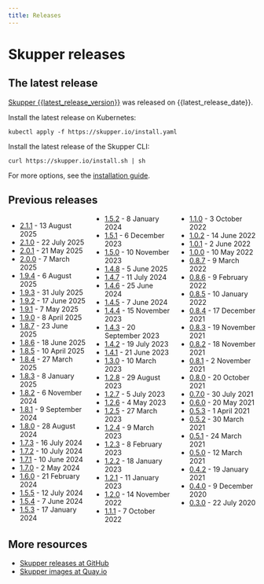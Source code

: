 ```yaml
---
title: Releases
---
```


# Skupper releases

## The latest release

[Skupper {{latest_release_version}}][release-page] was released on {{latest_release_date}}.

Install the latest release on Kubernetes:

~~~ shell
kubectl apply -f https://skupper.io/install.yaml
~~~

Install the latest release of the Skupper CLI:

~~~ shell
curl https://skupper.io/install.sh | sh
~~~

For more options, see the [installation guide][install-docs].


[release-page]: https://github.com/skupperproject/skupper/releases/tag/{{latest_release_version}}
[install-docs]: http://localhost:8080/skupper-website/docs/install/

## Previous releases

<div style="column-count: 3;">

* [2.1.1](https://github.com/skupperproject/skupper/releases/tag/2.1.1) - 13 August 2025
* [2.1.0](https://github.com/skupperproject/skupper/releases/tag/2.1.0) - 22 July 2025
* [2.0.1](https://github.com/skupperproject/skupper/releases/tag/2.0.1) - 21 May 2025
* [2.0.0](https://github.com/skupperproject/skupper/releases/tag/2.0.0) - 7 March 2025
* [1.9.4](https://github.com/skupperproject/skupper/releases/tag/1.9.4) - 6 August 2025
* [1.9.3](https://github.com/skupperproject/skupper/releases/tag/1.9.3) - 31 July 2025
* [1.9.2](https://github.com/skupperproject/skupper/releases/tag/1.9.2) - 17 June 2025
* [1.9.1](https://github.com/skupperproject/skupper/releases/tag/1.9.1) - 7 May 2025
* [1.9.0](https://github.com/skupperproject/skupper/releases/tag/1.9.0) - 8 April 2025
* [1.8.7](https://github.com/skupperproject/skupper/releases/tag/1.8.7) - 23 June 2025
* [1.8.6](https://github.com/skupperproject/skupper/releases/tag/1.8.6) - 18 June 2025
* [1.8.5](https://github.com/skupperproject/skupper/releases/tag/1.8.5) - 10 April 2025
* [1.8.4](https://github.com/skupperproject/skupper/releases/tag/1.8.4) - 27 March 2025
* [1.8.3](https://github.com/skupperproject/skupper/releases/tag/1.8.3) - 8 January 2025
* [1.8.2](https://github.com/skupperproject/skupper/releases/tag/1.8.2) - 6 November 2024
* [1.8.1](https://github.com/skupperproject/skupper/releases/tag/1.8.1) - 9 September 2024
* [1.8.0](https://github.com/skupperproject/skupper/releases/tag/1.8.0) - 28 August 2024
* [1.7.3](https://github.com/skupperproject/skupper/releases/tag/1.7.3) - 16 July 2024
* [1.7.2](https://github.com/skupperproject/skupper/releases/tag/1.7.2) - 10 July 2024
* [1.7.1](https://github.com/skupperproject/skupper/releases/tag/1.7.1) - 10 June 2024
* [1.7.0](https://github.com/skupperproject/skupper/releases/tag/1.7.0) - 2 May 2024
* [1.6.0](https://github.com/skupperproject/skupper/releases/tag/1.6.0) - 21 February 2024
* [1.5.5](https://github.com/skupperproject/skupper/releases/tag/1.5.5) - 12 July 2024
* [1.5.4](https://github.com/skupperproject/skupper/releases/tag/1.5.4) - 7 June 2024
* [1.5.3](https://github.com/skupperproject/skupper/releases/tag/1.5.3) - 17 January 2024
* [1.5.2](https://github.com/skupperproject/skupper/releases/tag/1.5.2) - 8 January 2024
* [1.5.1](https://github.com/skupperproject/skupper/releases/tag/1.5.1) - 6 December 2023
* [1.5.0](https://github.com/skupperproject/skupper/releases/tag/1.5.0) - 10 November 2023
* [1.4.8](https://github.com/skupperproject/skupper/releases/tag/1.4.8) - 5 June 2025
* [1.4.7](https://github.com/skupperproject/skupper/releases/tag/1.4.7) - 11 July 2024
* [1.4.6](https://github.com/skupperproject/skupper/releases/tag/1.4.6) - 25 June 2024
* [1.4.5](https://github.com/skupperproject/skupper/releases/tag/1.4.5) - 7 June 2024
* [1.4.4](https://github.com/skupperproject/skupper/releases/tag/1.4.4) - 15 November 2023
* [1.4.3](https://github.com/skupperproject/skupper/releases/tag/1.4.3) - 20 September 2023
* [1.4.2](https://github.com/skupperproject/skupper/releases/tag/1.4.2) - 19 July 2023
* [1.4.1](https://github.com/skupperproject/skupper/releases/tag/1.4.1) - 21 June 2023
* [1.3.0](https://github.com/skupperproject/skupper/releases/tag/1.3.0) - 10 March 2023
* [1.2.8](https://github.com/skupperproject/skupper/releases/tag/1.2.8) - 29 August 2023
* [1.2.7](https://github.com/skupperproject/skupper/releases/tag/1.2.7) - 5 July 2023
* [1.2.6](https://github.com/skupperproject/skupper/releases/tag/1.2.6) - 4 May 2023
* [1.2.5](https://github.com/skupperproject/skupper/releases/tag/1.2.5) - 27 March 2023
* [1.2.4](https://github.com/skupperproject/skupper/releases/tag/1.2.4) - 9 March 2023
* [1.2.3](https://github.com/skupperproject/skupper/releases/tag/1.2.3) - 8 February 2023
* [1.2.2](https://github.com/skupperproject/skupper/releases/tag/1.2.2) - 18 January 2023
* [1.2.1](https://github.com/skupperproject/skupper/releases/tag/1.2.1) - 11 January 2023
* [1.2.0](https://github.com/skupperproject/skupper/releases/tag/1.2.0) - 14 November 2022
* [1.1.1](https://github.com/skupperproject/skupper/releases/tag/1.1.1) - 7 October 2022
* [1.1.0](https://github.com/skupperproject/skupper/releases/tag/1.1.0) - 3 October 2022
* [1.0.2](https://github.com/skupperproject/skupper/releases/tag/1.0.2) - 14 June 2022
* [1.0.1](https://github.com/skupperproject/skupper/releases/tag/1.0.1) - 2 June 2022
* [1.0.0](https://github.com/skupperproject/skupper/releases/tag/1.0.0) - 10 May 2022
* [0.8.7](https://github.com/skupperproject/skupper/releases/tag/0.8.7) - 9 March 2022
* [0.8.6](https://github.com/skupperproject/skupper/releases/tag/0.8.6) - 9 February 2022
* [0.8.5](https://github.com/skupperproject/skupper/releases/tag/0.8.5) - 10 January 2022
* [0.8.4](https://github.com/skupperproject/skupper/releases/tag/0.8.4) - 17 December 2021
* [0.8.3](https://github.com/skupperproject/skupper/releases/tag/0.8.3) - 19 November 2021
* [0.8.2](https://github.com/skupperproject/skupper/releases/tag/0.8.2) - 18 November 2021
* [0.8.1](https://github.com/skupperproject/skupper/releases/tag/0.8.1) - 2 November 2021
* [0.8.0](https://github.com/skupperproject/skupper/releases/tag/0.8.0) - 20 October 2021
* [0.7.0](https://github.com/skupperproject/skupper/releases/tag/0.7.0) - 30 July 2021
* [0.6.0](https://github.com/skupperproject/skupper/releases/tag/0.6.0) - 20 May 2021
* [0.5.3](https://github.com/skupperproject/skupper/releases/tag/0.5.3) - 1 April 2021
* [0.5.2](https://github.com/skupperproject/skupper/releases/tag/0.5.2) - 30 March 2021
* [0.5.1](https://github.com/skupperproject/skupper/releases/tag/0.5.1) - 24 March 2021
* [0.5.0](https://github.com/skupperproject/skupper/releases/tag/0.5.0) - 12 March 2021
* [0.4.2](https://github.com/skupperproject/skupper/releases/tag/0.4.2) - 19 January 2021
* [0.4.0](https://github.com/skupperproject/skupper/releases/tag/0.4.0) - 9 December 2020
* [0.3.0](https://github.com/skupperproject/skupper/releases/tag/0.3.0) - 22 July 2020

</div>

## More resources

* [Skupper releases at GitHub](https://github.com/skupperproject/skupper/releases)
* [Skupper images at Quay.io](https://quay.io/organization/skupper)
